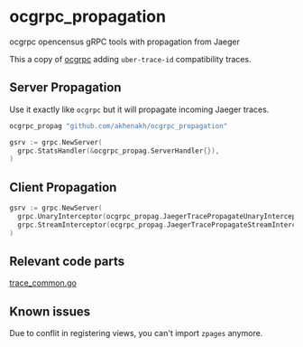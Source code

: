 # ocgrpc_propagation
ocgrpc opencensus gRPC tools with propagation from Jaeger

This a copy of [ocgrpc](https://github.com/census-instrumentation/opencensus-go/tree/master/plugin/ocgrpc) adding `uber-trace-id` compatibility traces.

## Server Propagation
Use it exactly like `ocgrpc` but it will propagate incoming Jaeger traces.
```Go
ocgrpc_propag "github.com/akhenakh/ocgrpc_propagation"

gsrv := grpc.NewServer(
  grpc.StatsHandler(&ocgrpc_propag.ServerHandler{}),
)
```
## Client Propagation
```Go
gsrv := grpc.NewServer(
  grpc.UnaryInterceptor(ocgrpc_propag.JaegerTracePropagateUnaryInterceptor()),
  grpc.StreamInterceptor(ocgrpc_propag.JaegerTracePropagateStreamInterceptor()),
)
```

## Relevant code parts
[trace_common.go](/trace_common.go#L81:L140)

## Known issues
Due to conflit in registering views, you can't import `zpages` anymore.

